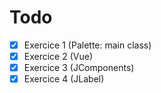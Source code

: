 # Todo
- [x] Exercice 1 (Palette: main class)
- [x] Exercice 2 (Vue)
- [x] Exercice 3 (JComponents)
- [x] Exercice 4 (JLabel)